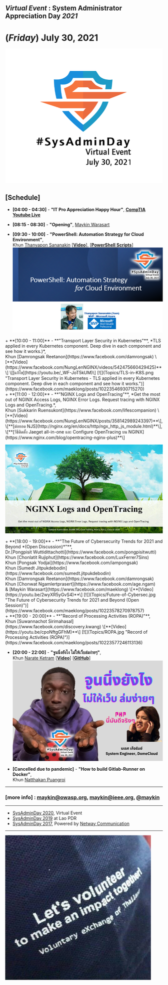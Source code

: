 ## ***Virtual Event*** : System Administrator Appreciation Day ***2021***
# **(*Friday*) July 30, 2021**
![](../Assets/SysAdminDay-2021.png "SysAdminDay2021(#VirtualEvent, #COVID19)")
## \[Schedule\] <!--https://bit.ly/SysAdminDay2021-->
+ **[04:00 - 04:30]** - **"IT Pro Appreciation Happy Hour"**, **[CompTIA Youtube Live](https://www.youtube.com/watch?v=9lSXMG66MyE)**<br>

+ **[08:15 - 08:30]** - **"Opening"**, [Maykin Warasart](https://www.facebook.com/maeklong)<br>

+ **[09:30 - 10:00]** - **"PowerShell: Automation Strategy for Cloud Environment"**, <br>Khun [Thanyapon Sananakin](https://www.facebook.com/thanyapon) \[**[Video](https://youtu.be/SnUgWSVOcXg)**\], \[**[PowerShell Scripts](Topics/PowerShell.zip)**\]
[![](Topics/PowerShell-Automation-Strategy-for-Cloud-Env.png "PowerShell : Automation Strategy for Cloud Environment")](https://www.facebook.com/maeklong/posts/10223546732750321)<br>

<a name="TLS-in-K8s">
+ **[10:00 - 11:00]** - **"Transport Layer Security in Kubernetes"**, *TLS applied in every Kubernetes component. Deep dive in each component and see how it works.)*, <br>Khun [Damrongsak Reetanon](https://www.facebook.com/damrongsak) <!--\[**[Video](https://youtu.be/MNLyuAvh-tA)**\]--> \[**[Video](https://www.facebook.com/NungLenNGINX/videos/542475660429425)**\] \[[แก้ไข](https://youtu.be/_WF-JoT5kUM)\]
[![](Topics/TLS-in-K8S.png "Transport Layer Security in Kubernetes - TLS applied in every Kubernetes component. Deep dive in each component and see how it works.")](https://www.facebook.com/maeklong/posts/10223546930715270)<br>

<a name="NGINX-Logs">
+ **[11:00 - 12:00]** - **"NGINX Logs and OpenTracing"**, *Get the most out of NGINX Access Logs, NGINX Error Logs. Request tracing with NGINX Logs and OpenTracing.*, <br>Khun [Sukkarin Ruensukont](https://www.facebook.com/lifescompanion) <!--\[**[Video](https://youtu.be/DZmGrXsCu8c)**\]-->\[**[Video](https://www.facebook.com/NungLenNGINX/posts/358142989243397)**\], \[**[ต่อยอด NJS](http://nginx.org/en/docs/http/ngx_http_js_module.html)**\], \[**[วิธีติดตั้ง Jaeget all-in-one และ Configure OpenTracing บน NGINX](https://www.nginx.com/blog/opentracing-nginx-plus)**\]

[![](Topics/NGINX-Logs.jpg "NGINX Logs and OpenTracing - Get the most out of NGINX Access Logs, NGINX Error Logs. Request tracing with NGINX Logs and OpenTracing.")](https://www.facebook.com/maeklong/posts/10223557491939294)<br>

<a name="Future-of-Cybersec">
+ **[18:00 - 19:00]** - **"The Future of Cybersecurity Trends for 2021 and Beyond *(Open Discussion)*"**, <br>
Dr.[Pongpisit Wuttidittachotti](https://www.facebook.com/pongpisitwutti)<br>Khun [Chonlatit Rujiphut](https://www.facebook.com/LuxFerrer7Sins) <br>Khun [Pongsak Yodjai](https://www.facebook.com/iampongsak)<br>Khun [Sumedt Jitpukdebodin](https://www.facebook.com/sumedt.jitpukdebodin)<br>Khun [Damrongsak Reetanon](https://www.facebook.com/damrongsak)<br> Khun [Chonwat Ngamlertprasert](https://www.facebook.com/age.ngam)<br>& [Maykin Warasart](https://www.facebook.com/maeklong) \[**[Video](https://youtu.be/2wyXR5yGvS4)**\]
[![](Topics/Future-of-Cybersec.jpg "The Future of Cybersecurity Trends for 2021 and Beyond (Open Session)")](https://www.facebook.com/maeklong/posts/10223578270978757)
<br>

<a name="ROPA">
+ **[19:00 - 20:00]** - **"Record of Processing Activities (ROPA)"**, <br>
Khun [Suwannachot Sirimahasal](https://www.facebook.com/discovery.kwang) 
\[**[Video](https://youtu.be/cpoNftgGFhM)**\]
[![](Topics/ROPA.jpg "Record of Processing Activities (ROPA)")](https://www.facebook.com/maeklong/posts/10223577246113136)<br>

+ **[20:00 - 22:00]** - **"จูนนิ่งยังไง ไม่ให้เว็บล่มง่ายๆ"**, <br>Khun [Narate Ketram](https://www.facebook.com/koonnarate) \[**[Video](https://youtu.be/SAanOhhQLEk)**\] \[**[GitHub](https://github.com/narate/sys-admin-day-2021)**\]
[![](Topics/Tuning.png "จูนนิ่งยังไง ไม่ให้เว็บล่มง่ายๆ")](https://www.facebook.com/maeklong/posts/10223581855468367)<br>

+ **[Cancelled due to pandemic]** - **"How to build Gitlab-Runner on Docker"**, <br>Khun [Natthakan Puangroi](https://www.facebook.com/mayplepete)

---

### [more info] : <maykin@owasp.org>, <maykin@ieee.org>, [@maykin](https://line.me/R/ti/p/%40maykin)

---

* [SysAdminDay 2020](/2020/VirtualEvent), Virtual Event
* [SysAdminDay 2019](/2019/Laos) at Lao PDR
* [SysAdminDay 2017](https://www.facebook.com/sysadminthailand/photos/?tab=album&album_id=303193886821648), Powered by [Netway Communication](https://netway.co.th/)

---

[![](Supporters/VolunteXTH.jpg "Thank you to our supporters")](https://VolunteX.github.io)
